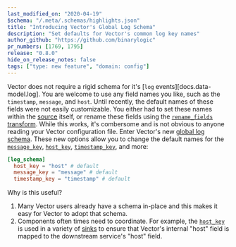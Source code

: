 ```yaml
---
last_modified_on: "2020-04-19"
$schema: "/.meta/.schemas/highlights.json"
title: "Introducing Vector's Global Log Schema"
description: "Set defaults for Vector's common log key names"
author_github: "https://github.com/binarylogic"
pr_numbers: [1769, 1795]
release: "0.8.0"
hide_on_release_notes: false
tags: ["type: new feature", "domain: config"]
---
```


Vector does not require a rigid schema for it's [`log`
events][docs.data-model.log]. You are welcome to use any field names you like,
such as the `timestamp`, `message`, and `host`. Until recently, the
default names of these fields were not easily customizable. You either had to
set these names within the [source][docs.sources] itself, or rename these fields
using the [`rename_fields` transform][docs.transforms.rename_fields]. While this
works, it's combersome and is not obvious to anyone reading your Vector
configuration file. Enter Vector's new [global log
schema][docs.global-options#log_schema]. These new options allow you to change
the default names for the [`message_key`][docs.global-options#message_key],
[`host_key`][docs.global-options#host_key],
[`timestamp_key`][docs.global-options#host_key], and more:

```toml title="vector.toml"
[log_schema]
  host_key = "host" # default
  message_key = "message" # default
  timestamp_key = "timestamp" # default
```

Why is this useful?

1. Many Vector users already have a schema in-place and this makes it easy for
   Vector to adopt that schema.
2. Components often times need to coordinate. For example, the
   [`host_key`][docs.global-options#host_key] is used in a variety of
   [sinks][docs.sinks] to ensure that Vector's internal "host" field is mapped
   to the downstream service's "host" field.


[docs.global-options#host_key]: /docs/reference/global-options/#host_key
[docs.global-options#log_schema]: /docs/reference/global-options/#log_schema
[docs.global-options#message_key]: /docs/reference/global-options/#message_key
[docs.sinks]: /docs/reference/sinks/
[docs.sources]: /docs/reference/sources/
[docs.transforms.rename_fields]: /docs/reference/transforms/rename_fields/
